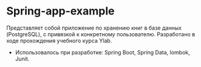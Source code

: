 # Spring-app-example
Представляет собой приложение по хранению книг в базе данных (PostgreSQL), с привязкой к конкретному пользователю.
Разработано в ходе прохождения учебного курса Ylab.
* Использовалось при разработке: Spring Boot, Spring Data, lombok, Junit. 



